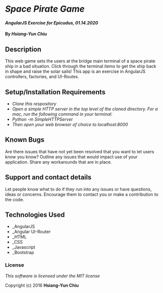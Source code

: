 # _Space Pirate Game_

#### _AngularJS Exercise for Epicudus, 01.14.2020_

#### By _**Hsiang-Yun Chiu**_

## Description

This web game sets the users at the bridge main terminal of a space pirate ship in a bad situation. Click through the terminal items to get the ship back in shape and raise the solar sails! This app is an exercise in AngularJS controllers, factories, and UI-Routes.

## Setup/Installation Requirements

* _Clone this respository_
* _Open a simple HTTP server in the top level of the cloned directory. For a mac, run the following command in your terminal:_
* _Python -m SimpleHTTPServer_
* _Then open your web browser of choice to localhost:8000_


## Known Bugs

Are there issues that have not yet been resolved that you want to let users know you know?  Outline any issues that would impact use of your application.  Share any workarounds that are in place.

## Support and contact details

Let people know what to do if they run into any issues or have questions, ideas or concerns.  Encourage them to contact you or make a contribution to the code.

## Technologies Used

* _AngularJS
* _Angular UI-Router
* _HTML
* _CSS
* _Javascript
* _Bootstrap

### License

*This software is licensed under the MIT license*

Copyright (c) 2016 **Hsiang-Yun Chiu**
